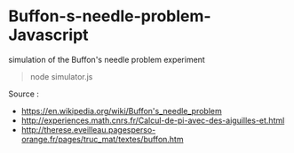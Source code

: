# Buffon-s-needle-problem-Javascript
simulation of the Buffon's needle problem experiment

> node simulator.js

Source : 
- https://en.wikipedia.org/wiki/Buffon's_needle_problem
- http://experiences.math.cnrs.fr/Calcul-de-pi-avec-des-aiguilles-et.html
- http://therese.eveilleau.pagesperso-orange.fr/pages/truc_mat/textes/buffon.htm
